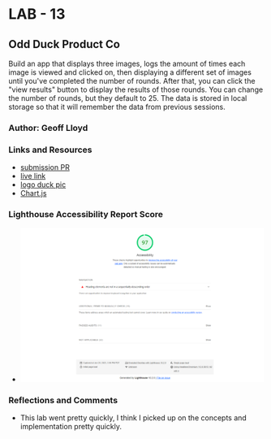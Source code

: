 # LAB - 13

## Odd Duck Product Co

Build an app that displays three images, logs the amount of times each image is viewed and clicked on, then displaying a different set of images until you've completed the number of rounds. After that, you can click the "view results" button to display the results of those rounds. You can change the number of rounds, but they default to 25. The data is stored in local storage so that it will remember the data from previous sessions.

### Author: Geoff Lloyd

### Links and Resources

* [submission PR](https://github.com/gorfllord/odd-duck/pull/2)
* [live link](https://gorfllord.github.io/odd-duck)
* [logo duck pic](https://www.freepik.com/free-vector/cool-duck-summer-cartoon-vector-icon-illustration-animal-holiday-icon-concept-isolated-premium-vector-flat-cartoon-style_18305527.htm#query=funny%20duck&position=0&from_view=keyword&track=ais)
* [Chart.js](https://www.chartjs.org/)

### Lighthouse Accessibility Report Score

* ![Lighthouse Accessibility Report Score](odd-duck-accessibility-score.png)

### Reflections and Comments

* This lab went pretty quickly, I think I picked up on the concepts and implementation pretty quickly.
